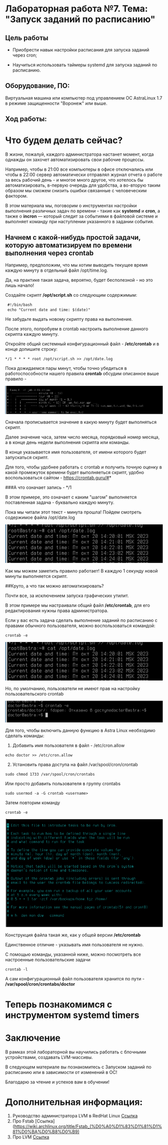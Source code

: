 # Лабораторная работа №7. Тема: "Запуск заданий по расписанию"

Цель работы
----------
- Приобрести навык настройки расписания для запуска заданий через cron;

- Научиться использовать таймеры systemd для запуска заданий по расписанию.

Оборудование, ПО:
----------

Виртуальная машина или компьютер под управлением ОС AstraLinux 1.7 в режиме защищенности "Воронеж" или выше.


Ход работы:
----------

# Что будем делать сейчас?

В жизни, пожалуй, каждого администратора настанет момент, когда однажды он захочет автоматизировать свои рабочие процессы.

Например, чтобы в 21:00 все компьютеры в офисе отключались или чтобы в 22:00 сервер автоматически отправлял журнал отчета о работе за весь рабочий день - и многое много другое, что хотелось бы автоматизировать, в-первую очередь для удобства, а во-вторую таким образом мы сможем снизить ошибки связанные с человеческим фактором.

В этом материала мы, поговорим о инструментах настройки выполнения различных задач по времени - такие как **systemd** и **cron**, а также о **incron** — который следит за событиями в файловой системе и выполняет команду при наступлении указанного в задании события.


## Начнем с какой-нибудь простой задачи, которую автоматизируем по времени выполнения через crontab

Например, предположим, что мы хотим выводить текущее время каждую минуту  в отдельный файл /opt/time.log.

Да, на практике такая задача, вероятно, будет бесполезной - но это лишь начало!

Создайте скрипт **/opt/script.sh** со следующим содержимым:

```console
 #!/bin/bash
 echo "Current date and time: $(date)"
```

Не забудьте выдать новому скрипту права на выполнение.

После этого, попробуем в crontab настроить выполнение данного скрипта каждую минуту.

Откройте общий системный конфигурационный файл - **/etc/crontab** и в конце допишите строку:

```console
*/1 * * * * root /opt/script.sh >> /opt/date.log
```

Пока дожидаемся пары минут, чтобы точно убедиться в работоспособности нашего правила **crontab** обсудим описанное выше правило -

![Картинка](./Screen1.png)

Сначала прописывается значение в какую минуту будет выполняться скрипт.

Далее значение часа, затем число месяца, порядковый номер месяца, а в конце день недели выполнения скрипта или команды.

В конце указывается имя пользователя, от имени которого будет запускаться скрипт.

Для того, чтобы удобнее работать с crontab и получить точную оценку в какой промежуток времени будет выполняеться скрипт, удобно воспользоваться сайтом - https://crontab.guru/#*

###А что означает запись - */1

В этом примере, это означает с каким "шагом" выполняется поставленная задача - буквально каждую минуту.

Пока мы читали этот текст - минута прошла! Пойдем смотреть содержимое файла /opt/date.log

![Картинка](./Screen2.png)

Как мы можем заметить правило работает! В каждую 1 секунду новой минуты выполняется скрипт.

##Круто, а что так можно автоматизировать?

Почти все, за исключением запуска графических утилит.

В этом примере мы настраивали общий файл **/etc/crontab**, для его редактирования нужны права администратора.

Если у вас есть задача сделать выполнение заданий по расписанию с правами обычного пользователя, можно воспользоваться командой:

```console
crontab -e
```

![Картинка](./Screen2.png)

Но, по умолчанию, пользователи не имеют прав на настройку пользовательского crontab

![Картинка](./Screen3.png)

Для того, чтобы включить данную функцию в Astra Linux необходимо сделать команды:

1. Добавить имя пользователя в файл - /etc/cron.allow

```console
echo doctor >> /etc/cron.allow
```

2. Установить права доступа на файл /var/spool/cron/crontab

```console
sudo chmod 1733 /var/spool/cron/crontabs
```

Или просто добавить пользователя в группу crontabs

```console
sudo usermod -a -G crontab <username>
```

Затем повторим команду

```console
crontab -e
```

![Картинка](./Screen4.png)

Конструкция файла такая же, как у общей версии **/etc/crontab**

Единственное отличие - указывать имя пользователя не нужно.

С помощью команды, указанной ниже, можно посмотреть все настроенные пользовательские задачи

```console
crontab -l
```

А сам конфигурационный файл пользователя  хранится по пути - **/var/spool/cron/crontabs/doctor**


# Теперь познакомимся с инструментом systemd timers



























# Заключение

В рамках этой лабораторной вы научились работать с блочными устройствами, создавать LVM-массивы.

В следующем материале вы познакомитесь с Запуском заданий по расписанию или в зависимости от изменений в ОС!

Благодарю за чтение и успехов вам в обучении!


# Дополнительная информация:
1) Руководство администратора  LVM  в RedHat Linux [Ссылка](https://access.redhat.com/documentation/en-us/red_hat_enterprise_linux/7/html/logical_volume_manager_administration/lv_overview)
2) Про Fstab [Ссылка](https://wiki.archlinux.org/title/Fstab_(%D0%A0%D1%83%D1%81%D1%81%D0%BA%D0%B8%D0%B9)
3) Про LVM [Ссылка](https://it-lux.ru/lvm-snapshot/)
